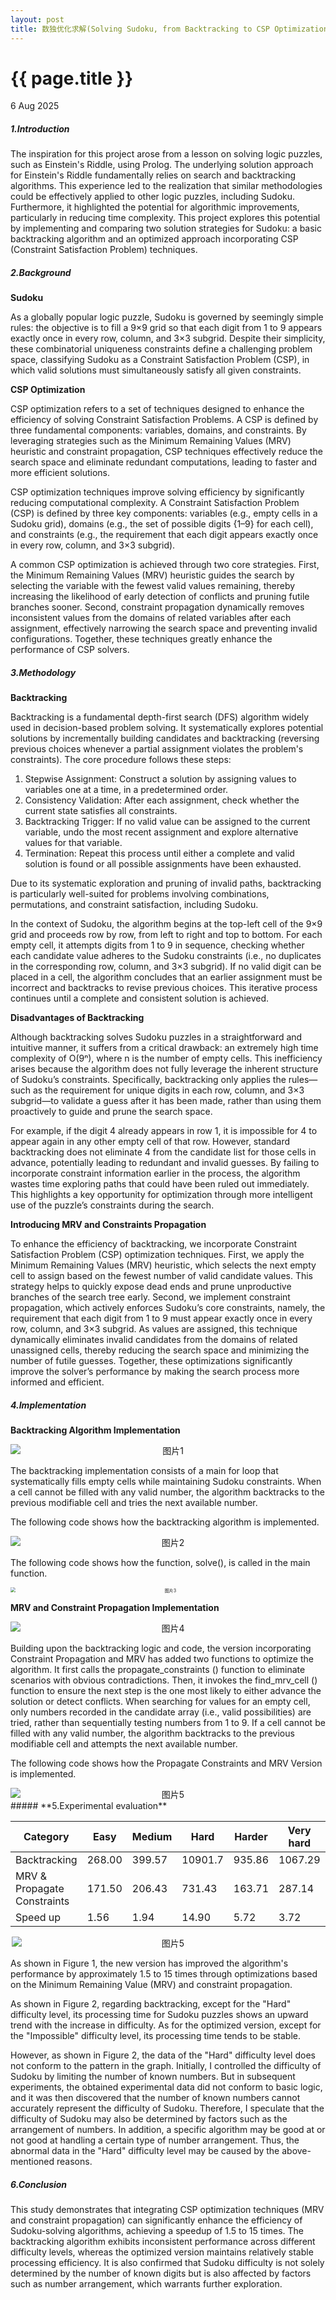 ```yaml
---
layout: post
title: 数独优化求解(Solving Sudoku, from Backtracking to CSP Optimizations) 
---
```


{{ page.title }}
================
<p class="meta">6 Aug 2025</p>

##### **1.Introduction**

The inspiration for this project arose from a lesson on solving logic puzzles, such as Einstein's Riddle, using Prolog. The underlying solution approach for Einstein's Riddle fundamentally relies on search and backtracking algorithms. This experience led to the realization that similar methodologies could be effectively applied to other logic puzzles, including Sudoku. Furthermore, it highlighted the potential for algorithmic improvements, particularly in reducing time complexity. This project explores this potential by implementing and comparing two solution strategies for Sudoku: a basic backtracking algorithm and an optimized approach incorporating CSP (Constraint Satisfaction Problem) techniques.

##### **2.Background**

**Sudoku**

As a globally popular logic puzzle, Sudoku is governed by seemingly simple rules: the objective is to fill a 9×9 grid so that each digit from 1 to 9 appears exactly once in every row, column, and 3×3 subgrid. Despite their simplicity, these combinatorial uniqueness constraints define a challenging problem space, classifying Sudoku as a Constraint Satisfaction Problem (CSP), in which valid solutions must simultaneously satisfy all given constraints.

**CSP Optimization**

CSP optimization refers to a set of techniques designed to enhance the efficiency of solving Constraint Satisfaction Problems. A CSP is defined by three fundamental components: variables, domains, and constraints. By leveraging strategies such as the Minimum Remaining Values (MRV) heuristic and constraint propagation, CSP techniques effectively reduce the search space and eliminate redundant computations, leading to faster and more efficient solutions.

CSP optimization techniques improve solving efficiency by significantly reducing computational complexity. A Constraint Satisfaction Problem (CSP) is defined by three key components: variables (e.g., empty cells in a Sudoku grid), domains (e.g., the set of possible digits {1–9} for each cell), and constraints (e.g., the requirement that each digit appears exactly once in every row, column, and 3×3 subgrid).

A common CSP optimization is achieved through two core strategies. First, the Minimum Remaining Values (MRV) heuristic guides the search by selecting the variable with the fewest valid values remaining, thereby increasing the likelihood of early detection of conflicts and pruning futile branches sooner. Second, constraint propagation dynamically removes inconsistent values from the domains of related variables after each assignment, effectively narrowing the search space and preventing invalid configurations. Together, these techniques greatly enhance the performance of CSP solvers.

##### **3.Methodology**

**Backtracking**

Backtracking is a fundamental depth-first search (DFS) algorithm widely used in decision-based problem solving. It systematically explores potential solutions by incrementally building candidates and backtracking (reversing previous choices whenever a partial assignment violates the problem's constraints). The core procedure follows these steps:

1. Stepwise Assignment: Construct a solution by assigning values to variables one at a time, in a predetermined order.
2. Consistency Validation: After each assignment, check whether the current state satisfies all constraints. 
3. Backtracking Trigger: If no valid value can be assigned to the current variable, undo the most recent assignment and explore alternative values for that variable. 
4. Termination: Repeat this process until either a complete and valid solution is found or all possible assignments have been exhausted.

Due to its systematic exploration and pruning of invalid paths, backtracking is particularly well-suited for problems involving combinations, permutations, and constraint satisfaction, including Sudoku.

In the context of Sudoku, the algorithm begins at the top-left cell of the 9×9 grid and proceeds row by row, from left to right and top to bottom. For each empty cell, it attempts digits from 1 to 9 in sequence, checking whether each candidate value adheres to the Sudoku constraints (i.e., no duplicates in the corresponding row, column, and 3×3 subgrid). If no valid digit can be placed in a cell, the algorithm concludes that an earlier assignment must be incorrect and backtracks to revise previous choices. This iterative process continues until a complete and consistent solution is achieved.

**Disadvantages of Backtracking**

Although backtracking solves Sudoku puzzles in a straightforward and intuitive manner, it suffers from a critical drawback: an extremely high time complexity of O(9ⁿ), where n is the number of empty cells. This inefficiency arises because the algorithm does not fully leverage the inherent structure of Sudoku’s constraints. Specifically, backtracking only applies the rules—such as the requirement for unique digits in each row, column, and 3×3 subgrid—to validate a guess after it has been made, rather than using them proactively to guide and prune the search space. 

For example, if the digit 4 already appears in row 1, it is impossible for 4 to appear again in any other empty cell of that row. However, standard backtracking does not eliminate 4 from the candidate list for those cells in advance, potentially leading to redundant and invalid guesses. By failing to incorporate constraint information earlier in the process, the algorithm wastes time exploring paths that could have been ruled out immediately. This highlights a key opportunity for optimization through more intelligent use of the puzzle’s constraints during the search.

**Introducing MRV and Constraints Propagation**

To enhance the efficiency of backtracking, we incorporate Constraint Satisfaction Problem (CSP) optimization techniques. First, we apply the Minimum Remaining Values (MRV) heuristic, which selects the next empty cell to assign based on the fewest number of valid candidate values. This strategy helps to quickly expose dead ends and prune unproductive branches of the search tree early. Second, we implement constraint propagation, which actively enforces Sudoku’s core constraints, namely, the requirement that each digit from 1 to 9 must appear exactly once in every row, column, and 3×3 subgrid. As values are assigned, this technique dynamically eliminates invalid candidates from the domains of related unassigned cells, thereby reducing the search space and minimizing the number of futile guesses. Together, these optimizations significantly improve the solver’s performance by making the search process more informed and efficient.

##### **4.Implementation**

**Backtracking Algorithm Implementation**

<div style="text-align: center;">
  <img src="/images/monoqueue/flow.png" alt="图片1" style="display: block; margin: 0 auto;zoom:100%;">
</div>

The backtracking implementation consists of a main for loop that systematically fills empty cells while maintaining Sudoku constraints. When a cell cannot be filled with any valid number, the algorithm backtracks to the previous modifiable cell and tries the next available number.


 The following code shows how the backtracking algorithm is implemented. 
 
<div style="text-align: center;">
  <img src="/images/monoqueue/algo1.png" alt="图片2" style="display: block; margin: 0 auto; zoom:100%;">
</div>

The following code shows how the function, solve(), is called in the main function. 

<div style="text-align: center;">
  <img src="/images/monoqueue/main.png" alt="图片3" style="display: block; margin: 0 auto; zoom:50%;">
</div>


**MRV and Constraint Propagation Implementation**

<div style="text-align: center;">
  <img src="/images/monoqueue/flow2.png" alt="图片4" style="display: block; margin: 0 auto; zoom:100%;">
</div>

Building upon the backtracking logic and code, the version incorporating Constraint Propagation and MRV has added two functions to optimize the algorithm. It first calls the propagate_constraints () function to eliminate scenarios with obvious contradictions. Then, it invokes the find_mrv_cell () function to ensure the next step is the one most likely to either advance the solution or detect conflicts. When searching for values for an empty cell, only numbers recorded in the candidate array (i.e., valid possibilities) are tried, rather than sequentially testing numbers from 1 to 9. If a cell cannot be filled with any valid number, the algorithm backtracks to the previous modifiable cell and attempts the next available number.

The following code shows how the Propagate Constraints and MRV Version is implemented.

<div style="text-align: center;">
  <img src="/images/monoqueue/algo2.png" alt="图片5" style="display: block; margin: 0 auto; max-width: 550px; max-height: 350px;">
</div>
##### **5.Experimental evaluation**

<div class="three-line-table">
  <table>
    <thead>
      <tr>
        <th>Category</th>
        <th>Easy</th>
        <th>Medium</th>
        <th>Hard</th>
        <th>Harder</th>
        <th>Very hard</th>
        <th>Super hard</th>
        <th>Impossible</th>
      </tr>
    </thead>
    <tbody>
      <tr>
        <td>Backtracking</td>
        <td>268.00</td>
        <td>399.57</td>
        <td>10901.7</td>
        <td>935.86</td>
        <td>1067.29</td>
        <td>1681.29</td>
        <td>7703.14</td>
      </tr>
      <tr>
        <td>MRV & Propagate Constraints</td>
        <td>171.50</td>
        <td>206.43</td>
        <td>731.43</td>
        <td>163.71</td>
        <td>287.14</td>
        <td>123.57</td>
        <td>5153.14</td>
      </tr>
      <tr>
        <td>Speed up</td>
        <td>1.56</td>
        <td>1.94</td>
        <td>14.90</td>
        <td>5.72</td>
        <td>3.72</td>
        <td>13.61</td>
        <td>1.49</td>
      </tr>
    </tbody>
  </table>
</div>



<div style="text-align: center;">
  <img src="/images/monoqueue/zhu.png" alt="图片5" style="display: block; margin: 0 auto; max-width: 500px; max-height: 300px;">
</div>

As shown in Figure 1, the new version has improved the algorithm's performance by approximately 1.5 to 15 times through optimizations based on the Minimum Remaining Value (MRV) and constraint propagation.

As shown in Figure 2, regarding backtracking, except for the "Hard" difficulty level, its processing time for Sudoku puzzles shows an upward trend with the increase in difficulty. As for the optimized version, except for the "Impossible" difficulty level, its processing time tends to be stable.

However, as shown in Figure 2, the data of the "Hard" difficulty level does not conform to the pattern in the graph. Initially, I controlled the difficulty of Sudoku by limiting the number of known numbers. But in subsequent experiments, the obtained experimental data did not conform to basic logic, and it was then discovered that the number of known numbers cannot accurately represent the difficulty of Sudoku. Therefore, I speculate that the difficulty of Sudoku may also be determined by factors such as the arrangement of numbers. In addition, a specific algorithm may be good at or not good at handling a certain type of number arrangement. Thus, the abnormal data in the "Hard" difficulty level may be caused by the above-mentioned reasons.

##### **6.Conclusion**

This study demonstrates that integrating CSP optimization techniques (MRV and constraint propagation) can significantly enhance the efficiency of Sudoku-solving algorithms, achieving a speedup of 1.5 to 15 times. The backtracking algorithm exhibits inconsistent performance across different difficulty levels, whereas the optimized version maintains relatively stable processing efficiency. It is also confirmed that Sudoku difficulty is not solely determined by the number of known digits but is also affected by factors such as number arrangement, which warrants further exploration.
